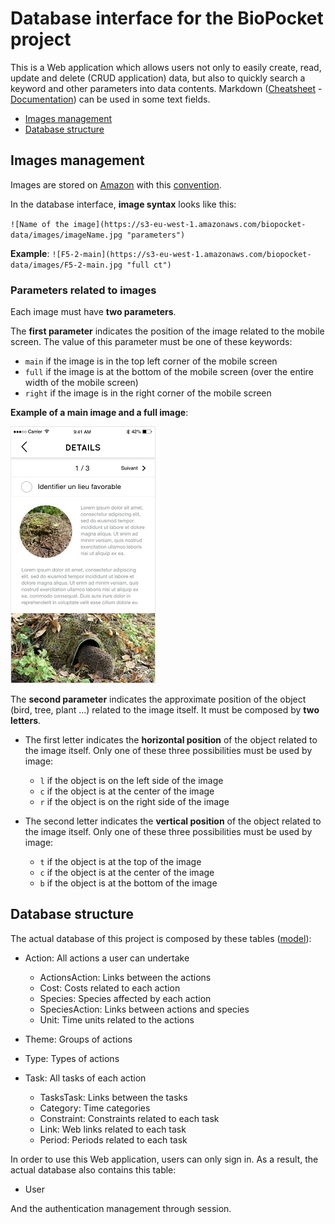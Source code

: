 # Database interface for the BioPocket project

This is a Web application which allows users not only to easily create, read, update and delete (CRUD application) data, but also to quickly search a keyword and other parameters into data contents. Markdown ([Cheatsheet](https://github.com/adam-p/markdown-here/wiki/Markdown-Cheatsheet) - [Documentation](https://daringfireball.net/projects/markdown/syntax)) can be used in some text fields.

- [Images management](#images-management)
- [Database structure](#database-structure)


## Images management

Images are stored on [Amazon](https://github.com/MediaComem/biopocket/blob/master/IMAGES-WORKFLOW.md#sauvegarde-des-images-sur-amazon) with this [convention](https://github.com/MediaComem/biopocket/blob/master/IMAGES-WORKFLOW.md#convention-de-nommage).

In the database interface, **image syntax** looks like this:

`![Name of the image](https://s3-eu-west-1.amazonaws.com/biopocket-data/images/imageName.jpg "parameters")`

**Example**:
`![F5-2-main](https://s3-eu-west-1.amazonaws.com/biopocket-data/images/F5-2-main.jpg "full ct")`


### Parameters related to images

Each image must have **two parameters**.

The **first parameter** indicates the position of the image related to the mobile screen. The value of this parameter must be one of these keywords:

- `main` if the image is in the top left corner of the mobile screen
- `full` if the image is at the bottom of the mobile screen (over the entire width of the mobile screen)
- `right` if the image is in the right corner of the mobile screen

**Example of a main image and a full image**:

![Example of a main image and a full image](/lib/assets/example-main-full-images.png)

The **second parameter** indicates the approximate position of the object (bird, tree, plant ...) related to the image itself. It must be composed by **two letters**.

* The first letter indicates the **horizontal position** of the object related to the image itself. Only one of these three possibilities must be used by image: 

    * `l` if the object is on the left side of the image
    * `c` if the object is at the center of the image
    * `r` if the object is on the right side of the image

* The second letter indicates the **vertical position** of the object related to the image itself. Only one of these three possibilities must be used by image: 

    * `t` if the object is at the top of the image
    * `c` if the object is at the center of the image
    * `b` if the object is at the bottom of the image


## Database structure

The actual database of this project is composed by these tables ([model](/lib/assets/mcd.pdf)):

* Action: All actions a user can undertake

    * ActionsAction: Links between the actions
    * Cost: Costs related to each action
    * Species: Species affected by each action
    * SpeciesAction: Links between actions and species
    * Unit: Time units related to the actions

* Theme: Groups of actions

* Type: Types of actions

* Task: All tasks of each action

    * TasksTask: Links between the tasks
    * Category: Time categories
    * Constraint: Constraints related to each task
    * Link: Web links related to each task
    * Period: Periods related to each task

In order to use this Web application, users can only sign in. As a result, the actual database also contains this table: 

* User

And the authentication management through session. 

